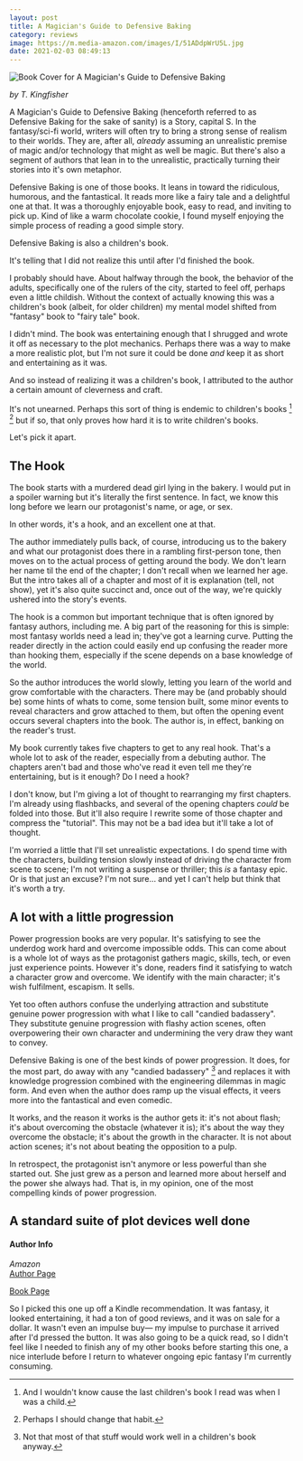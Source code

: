 ```yaml
---
layout: post
title: A Magician's Guide to Defensive Baking
category: reviews
image: https://m.media-amazon.com/images/I/51ADdpWrU5L.jpg
date: 2021-02-03 08:49:13
---
```


![Book Cover for A Magician's Guide to Defensive Baking](https://m.media-amazon.com/images/I/51ADdpWrU5L.jpg)

_by T. Kingfisher_

<!--start-->

A Magician's Guide to Defensive Baking (henceforth referred to as Defensive Baking for the sake of sanity) is a Story, capital S. In the fantasy/sci-fi world, writers will often try to bring a strong sense of realism to their worlds. They are, after all, _already_ assuming an unrealistic premise of magic and/or technology that might as well be magic. But there's also a segment of authors that lean in to the unrealistic, practically turning their stories into it's own metaphor.

Defensive Baking is one of those books. It leans in toward the ridiculous, humorous, and the fantastical. It reads more like a fairy tale and a delightful one at that. It was a thoroughly enjoyable book, easy to read, and inviting to pick up. Kind of like a warm chocolate cookie, I found myself enjoying the simple process of reading a good simple story.

Defensive Baking is also a children's book.

It's telling that I did not realize this until after I'd finished the book.

<!--break-->

I probably should have. About halfway through the book, the behavior of the adults, specifically one of the rulers of the city, started to feel off, perhaps even a little childish. Without the context of actually knowing this was a children's book (albeit, for older children) my mental model shifted from "fantasy" book to "fairy tale" book. 

I didn't mind. The book was entertaining enough that I shrugged and wrote it off as necessary to the plot mechanics. Perhaps there was a way to make a more realistic plot, but I'm not sure it could be done _and_ keep it as short and entertaining as it was.

And so instead of realizing it was a children's book, I attributed to the author a certain amount of cleverness and craft. 

It's not unearned. Perhaps this sort of thing is endemic to children's books [^1] [^2] but if so, that only proves how hard it is to write children's books.

Let's pick it apart.

## The Hook

The book starts with a murdered dead girl lying in the bakery. I would put in a spoiler warning but it's literally the first sentence. In fact, we know this long before we learn our protagonist's name, or age, or sex. 

In other words, it's a hook, and an excellent one at that. 

The author immediately pulls back, of course, introducing us to the bakery and what our protagonist does there in a rambling first-person tone, then moves on to the actual process of getting around the body. We don't learn her name til the end of the chapter; I don't recall when we learned her age. But the intro takes all of a chapter and most of it is explanation (tell, not show), yet it's also quite succinct and, once out of the way, we're quickly ushered into the story's events.

The hook is a common but important technique that is often ignored by fantasy authors, including me. A big part of the reasoning for this is simple: most fantasy worlds need a lead in; they've got a learning curve. Putting the reader directly in the action could easily end up confusing the reader more than hooking them, especially if the scene depends on a base knowledge of the world. 

So the author introduces the world slowly, letting you learn of the world and grow comfortable with the characters. There may be (and probably should be) some hints of whats to come, some tension built, some minor events to reveal characters and grow attached to them, but often the opening event occurs several chapters into the book. The author is, in effect, banking on the reader's trust. 

My book currently takes five chapters to get to any real hook. That's a whole lot to ask of the reader, especially from a debuting author. The chapters aren't bad and those who've read it even tell me they're entertaining, but is it enough? Do I need a hook?

I don't know, but I'm giving a lot of thought to rearranging my first chapters. I'm already using flashbacks, and several of the opening chapters _could_ be folded into those. But it'll also require I rewrite some of those chapter and compress the "tutorial". This may not be a bad idea but it'll take a lot of thought.

I'm worried a little that I'll set unrealistic expectations. I do spend time with the characters, building tension slowly instead of driving the character from scene to scene; I'm not writing a suspense or thriller; this _is_ a fantasy epic. Or is that just an excuse? I'm not sure... and yet I can't help but think that it's worth a try.

## A lot with a little progression

Power progression books are very popular. It's satisfying to see the underdog work hard and overcome impossible odds. This can come about is a whole lot of ways as the protagonist gathers magic, skills, tech, or even just experience points. However it's done, readers find it satisfying to watch a character grow and overcome. We identify with the main character; it's wish fulfilment, escapism. It sells.

Yet too often authors confuse the underlying attraction and substitute genuine power progression with what I like to call "candied badassery". They substitute genuine progression with flashy action scenes, often overpowering their own character and undermining the very draw they want to convey.

Defensive Baking is one of the best kinds of power progression. It does, for the most part, do away with any "candied badassery" [^3] and replaces it with knowledge progression combined with the engineering dilemmas in magic form. And even when the author does ramp up the visual effects, it veers more into the fantastical and even comedic.

It works, and the reason it works is the author gets it: it's not about flash; it's about overcoming the obstacle (whatever it is); it's about the way they overcome the obstacle; it's about the growth in the character. It is not about action scenes; it's not about beating the opposition to a pulp.

In retrospect, the protagonist isn't anymore or less powerful than she started out. She just grew as a person and learned more about herself and the power she always had. That is, in my opinion, one of the most compelling kinds of power progression.

## A standard suite of plot devices well done




#### Author Info

*Amazon*  
[Author Page](https://www.amazon.com/T-Kingfisher/e/B00LBKVU3E/)

[Book Page](https://www.amazon.com/Wizards-Guide-Defensive-Baking-ebook/dp/B08CJ86Y1W)


So I picked this one up off a Kindle recommendation. It was fantasy, it looked entertaining, it had a ton of good reviews, and it was on sale for a dollar. It wasn't even an impulse buy— my impulse to purchase it arrived after I'd pressed the button. It was also going to be a quick read, so I didn't feel like I needed to finish any of my other books before starting this one, a nice interlude before I return to whatever ongoing epic fantasy I'm currently consuming.

[^1]: And I wouldn't know cause the last children's book I read was when I was a child.
[^2]: Perhaps I should change that habit.
[^3]: Not that most of that stuff would work well in a children's book anyway.
